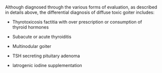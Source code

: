 Although diagnosed through the various forms of evaluation, as described in details above, the differential diagnosis of diffuse toxic goiter includes:

- Thyrotoxicosis factitia with over prescription or consumption of thyroid hormones

- Subacute or acute thyroiditis

- Multinodular goiter

- TSH secreting pituitary adenoma

- Iatrogenic iodine supplementation